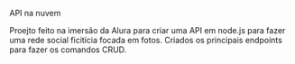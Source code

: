 API na nuvem

Proejto feito na imersão da Alura para criar uma API em node.js para fazer uma rede social ficitícia focada em fotos.
Criados os principais endpoints para fazer os comandos CRUD.
